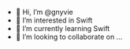- 👋 Hi, I’m @gnyvie
- 👀 I’m interested in Swift
- 🌱 I’m currently learning Swift
- 💞️ I’m looking to collaborate on ...


<!---
gnyvie/gnyvie is a ✨ special ✨ repository because its `README.md` (this file) appears on your GitHub profile.
You can click the Preview link to take a look at your changes.
--->
